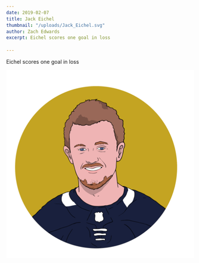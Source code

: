 ```yaml
---
date: 2019-02-07
title: Jack Eichel
thumbnail: "/uploads/Jack_Eichel.svg"
author: Zach Edwards
excerpt: Eichel scores one goal in loss

---
```

Eichel scores one goal in loss

![](/uploads/Jack_Eichel.svg)